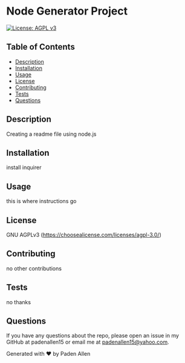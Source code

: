 # Node Generator Project

[![License: AGPL v3](https://img.shields.io/badge/License-AGPL%20v3-blue.svg)](https://www.gnu.org/licenses/agpl-3.0)

## Table of Contents
 - [Description](#description)
 - [Installation](#installation)
 - [Usage](#usage)
 - [License](#license)
 - [Contributing](#contributing)
 - [Tests](#tests)
 - [Questions](#questions)

## Description
 Creating a readme file using node.js

## Installation
 install inquirer

## Usage
 this is where instructions go

## License
 GNU AGPLv3
 (https://choosealicense.com/licenses/agpl-3.0/)
 
## Contributing
 no other contributions
 
## Tests
 no thanks

## Questions
 If you have any questions about the repo, please open an issue in my GitHub at padenallen15 or email me at padenallen15@yahoo.com.

 Generated with ❤️ by Paden Allen
